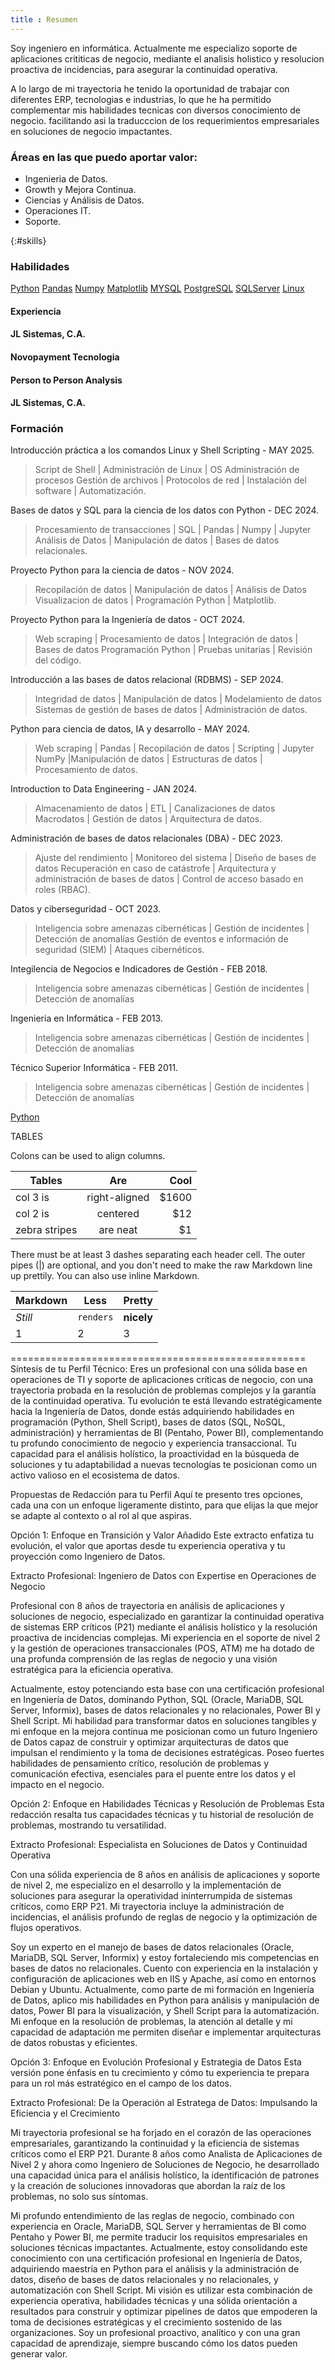 ```yaml
---
title : Resumen
---
```

 
Soy ingeniero en informática. Actualmente me especializo soporte de aplicaciones crititicas de negocio, mediante el analisis holistico y resolucion proactiva de incidencias, para asegurar la continuidad operativa.  

A lo largo de mi trayectoria he tenido la oportunidad de trabajar con diferentes ERP, tecnologias e industrias, lo que he ha permitido  complementar mis habilidades tecnicas con diversos conocimiento de negocio. facilitando asi la traducccion de los requerimientos empresariales en soluciones de negocio impactantes.


### Áreas en las que puedo aportar valor:
+ Ingenieria de Datos.
+ Growth y Mejora Continua.
+ Ciencias y Análisis de Datos.
+ Operaciones IT.
+ Soporte.
  
{:#skills}
### Habilidades

[Python](#skills)
[Pandas](#skills)
[Numpy](#skills)
[Matplotlib](#skills)
[MYSQL](#skills)
[PostgreSQL](#skills)
[SQLServer](#skills)
[Linux](#skills)

#### Experiencia
#### JL Sistemas, C.A.
#### Novopayment Tecnologia
#### Person to Person Analysis
#### JL Sistemas, C.A.
### Formación 

Introducción práctica a los comandos Linux y Shell Scripting - MAY 2025.
> Script de Shell | Administración de Linux | OS Administración de procesos
> Gestión de archivos | Protocolos de red | Instalación del software | Automatización.

Bases de datos y SQL para la ciencia de los datos con Python - DEC 2024.
> Procesamiento de transacciones | SQL | Pandas | Numpy | Jupyter
> Análisis de Datos | Manipulación de datos | Bases de datos relacionales.

Proyecto Python para la ciencia de datos - NOV 2024.
> Recopilación de datos | Manipulación de datos | Análisis de Datos
> Visualizacion de datos | Programación Python | Matplotlib.

Proyecto Python para la Ingeniería de datos - OCT 2024.
> Web scraping | Procesamiento de datos | Integración de datos | Bases de datos
> Programación Python | Pruebas unitarias | Revisión del código. 

Introducción a las bases de datos relacional (RDBMS) - SEP 2024.
> Integridad de datos | Manipulación de datos | Modelamiento de datos
> Sistemas de gestión de bases de datos | Administración de datos.

Python para ciencia de datos, IA y desarrollo - MAY 2024.
> Web scraping | Pandas | Recopilación de datos | Scripting | Jupyter
> NumPy |Manipulación de datos | Estructuras de datos | Procesamiento de datos.

Introduction to Data Engineering - JAN 2024.
> Almacenamiento de datos | ETL | Canalizaciones de datos
> Macrodatos | Gestión de datos | Arquitectura de datos.

Administración de bases de datos relacionales (DBA) - DEC 2023.
> Ajuste del rendimiento | Monitoreo del sistema | Diseño de bases de datos
> Recuperación en caso de catástrofe | Arquitectura y administración de bases de datos | Control de acceso basado en roles (RBAC).

Datos y ciberseguridad - OCT 2023.
> Inteligencia sobre amenazas cibernéticas | Gestión de incidentes | Detección de anomalías
> Gestión de eventos e información de seguridad (SIEM) | Ataques cibernéticos.

Integilencia de Negocios e Indicadores de Gestión - FEB 2018.
> Inteligencia sobre amenazas cibernéticas | Gestión de incidentes | Detección de anomalías

Ingenieria en Informática - FEB 2013.
> Inteligencia sobre amenazas cibernéticas | Gestión de incidentes | Detección de anomalías

Técnico Superior Informática - FEB 2011.
> Inteligencia sobre amenazas cibernéticas | Gestión de incidentes | Detección de anomalías


[Python](#skills)

TABLES

Colons can be used to align columns.

| Tables        | Are           | Cool  |
| ------------- |:-------------:| -----:|
| col 3 is      | right-aligned | $1600 |
| col 2 is      | centered      |   $12 |
| zebra stripes | are neat      |    $1 |

There must be at least 3 dashes separating each header cell.
The outer pipes (|) are optional, and you don't need to make the 
raw Markdown line up prettily. You can also use inline Markdown.

Markdown | Less | Pretty
--- | --- | ---
*Still* | `renders` | **nicely**
1 | 2 | 3


===================================================
Síntesis de tu Perfil Técnico:
Eres un profesional con una sólida base en operaciones de TI y soporte de aplicaciones críticas de negocio, con una trayectoria probada en la resolución de problemas complejos y la garantía de la continuidad operativa. Tu evolución te está llevando estratégicamente hacia la Ingeniería de Datos, donde estás adquiriendo habilidades en programación (Python, Shell Script), bases de datos (SQL, NoSQL, administración) y herramientas de BI (Pentaho, Power BI), complementando tu profundo conocimiento de negocio y experiencia transaccional. Tu capacidad para el análisis holístico, la proactividad en la búsqueda de soluciones y tu adaptabilidad a nuevas tecnologías te posicionan como un activo valioso en el ecosistema de datos.

Propuestas de Redacción para tu Perfil
Aquí te presento tres opciones, cada una con un enfoque ligeramente distinto, para que elijas la que mejor se adapte al contexto o al rol al que aspiras.

Opción 1: Enfoque en Transición y Valor Añadido
Este extracto enfatiza tu evolución, el valor que aportas desde tu experiencia operativa y tu proyección como Ingeniero de Datos.

Extracto Profesional: Ingeniero de Datos con Expertise en Operaciones de Negocio

Profesional con 8 años de trayectoria en análisis de aplicaciones y soluciones de negocio, especializado en garantizar la continuidad operativa de sistemas ERP críticos (P21) mediante el análisis holístico y la resolución proactiva de incidencias complejas. Mi experiencia en el soporte de nivel 2 y la gestión de operaciones transaccionales (POS, ATM) me ha dotado de una profunda comprensión de las reglas de negocio y una visión estratégica para la eficiencia operativa.

Actualmente, estoy potenciando esta base con una certificación profesional en Ingeniería de Datos, dominando Python, SQL (Oracle, MariaDB, SQL Server, Informix), bases de datos relacionales y no relacionales, Power BI y Shell Script. Mi habilidad para transformar datos en soluciones tangibles y mi enfoque en la mejora continua me posicionan como un futuro Ingeniero de Datos capaz de construir y optimizar arquitecturas de datos que impulsan el rendimiento y la toma de decisiones estratégicas. Poseo fuertes habilidades de pensamiento crítico, resolución de problemas y comunicación efectiva, esenciales para el puente entre los datos y el impacto en el negocio.

Opción 2: Enfoque en Habilidades Técnicas y Resolución de Problemas
Esta redacción resalta tus capacidades técnicas y tu historial de resolución de problemas, mostrando tu versatilidad.

Extracto Profesional: Especialista en Soluciones de Datos y Continuidad Operativa

Con una sólida experiencia de 8 años en análisis de aplicaciones y soporte de nivel 2, me especializo en el desarrollo y la implementación de soluciones para asegurar la operatividad ininterrumpida de sistemas críticos, como ERP P21. Mi trayectoria incluye la administración de incidencias, el análisis profundo de reglas de negocio y la optimización de flujos operativos.

Soy un experto en el manejo de bases de datos relacionales (Oracle, MariaDB, SQL Server, Informix) y estoy fortaleciendo mis competencias en bases de datos no relacionales. Cuento con experiencia en la instalación y configuración de aplicaciones web en IIS y Apache, así como en entornos Debian y Ubuntu. Actualmente, como parte de mi formación en Ingeniería de Datos, aplico mis habilidades en Python para análisis y manipulación de datos, Power BI para la visualización, y Shell Script para la automatización. Mi enfoque en la resolución de problemas, la atención al detalle y mi capacidad de adaptación me permiten diseñar e implementar arquitecturas de datos robustas y eficientes.

Opción 3: Enfoque en Evolución Profesional y Estrategia de Datos
Esta versión pone énfasis en tu crecimiento y cómo tu experiencia te prepara para un rol más estratégico en el campo de los datos.

Extracto Profesional: De la Operación al Estratega de Datos: Impulsando la Eficiencia y el Crecimiento

Mi trayectoria profesional se ha forjado en el corazón de las operaciones empresariales, garantizando la continuidad y la eficiencia de sistemas críticos como el ERP P21. Durante 8 años como Analista de Aplicaciones de Nivel 2 y ahora como Ingeniero de Soluciones de Negocio, he desarrollado una capacidad única para el análisis holístico, la identificación de patrones y la creación de soluciones innovadoras que abordan la raíz de los problemas, no solo sus síntomas.

Mi profundo entendimiento de las reglas de negocio, combinado con experiencia en Oracle, MariaDB, SQL Server y herramientas de BI como Pentaho y Power BI, me permite traducir los requisitos empresariales en soluciones técnicas impactantes. Actualmente, estoy consolidando este conocimiento con una certificación profesional en Ingeniería de Datos, adquiriendo maestría en Python para el análisis y la administración de datos, diseño de bases de datos relacionales y no relacionales, y automatización con Shell Script. Mi visión es utilizar esta combinación de experiencia operativa, habilidades técnicas y una sólida orientación a resultados para construir y optimizar pipelines de datos que empoderen la toma de decisiones estratégicas y el crecimiento sostenido de las organizaciones. Soy un profesional proactivo, analítico y con una gran capacidad de aprendizaje, siempre buscando cómo los datos pueden generar valor.

